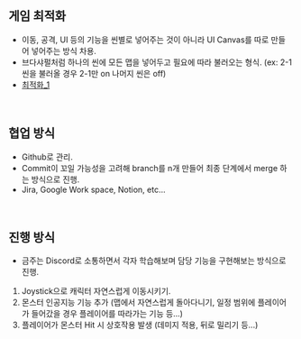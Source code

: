 ## 게임 최적화
- 이동, 공격, UI 등의 기능을 씬별로 넣어주는 것이 아니라 UI Canvas를 따로 만들어 넣어주는 방식 차용.
- 브다샤펄처럼 하나의 씬에 모든 맵을 넣어두고 필요에 따라 불러오는 형식. (ex: 2-1 씬을 불러올 경우 2-1만 on 나머지 씬은 off)
- [최적화_1](https://202psj.tistory.com/1263)


<br>

## 협업 방식
- Github로 관리.
- Commit이 꼬일 가능성을 고려해 branch를 n개 만들어 최종 단계에서 merge 하는 방식으로 진행.
- Jira, Google Work space, Notion, etc...

<br>

## 진행 방식
- 금주는 Discord로 소통하면서 각자 학습해보며 담당 기능을 구현해보는 방식으로 진행.
1. Joystick으로 캐릭터 자연스럽게 이동시키기.
2. 몬스터 인공지능 기능 추가 (맵에서 자연스럽게 돌아다니기, 일정 범위에 플레이어가 들어갔을 경우 플레이어를 따라가는 기능 등...)
3. 플레이어가 몬스터 Hit 시 상호작용 발생 (데미지 적용, 뒤로 밀리기 등...)
